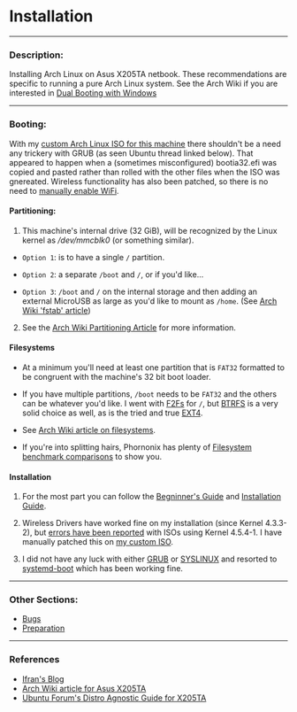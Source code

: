 # Installation

---

### Description:

Installing Arch Linux on Asus X205TA netbook.  These recommendations are specific to running a pure Arch Linux system.  See the Arch Wiki if you are interested in [Dual Booting with Windows](https://wiki.archlinux.org/index.php/Dual_boot_with_Windows)

-----

### Booting:

With my [custom Arch Linux ISO for this machine](https://drive.google.com/file/d/0B2RH_BSaD6YPR0dxTU82SnFjMm8/view?usp=sharing) there shouldn't be a need any trickery with GRUB (as seen Ubuntu thread linked below).  That appeared to happen when a (sometimes misconfigured) bootia32.efi was copied and pasted rather than rolled with the other files when the ISO was gnereated.  Wireless functionality has also been patched, so there is no need to [manually enable WiFi](https://wiki.archlinux.org/index.php/Asus_x205ta#Install_Arch).


#### Partitioning:

1) This machine's internal drive (32 GiB), will be recognized by the Linux kernel as */dev/mmcblk0* (or something similar).

* ```Option 1```: is to have a single ```/``` partition.

* ```Option 2```: a separate ```/boot``` and ```/```, or if you'd like...

* ```Option 3```: ```/boot``` and ```/``` on the internal storage and then adding an external MicroUSB as large as you'd like to mount as ```/home```. (See [Arch Wiki 'fstab' article](https://wiki.archlinux.org/index.php/Fstab))

2) See the [Arch Wiki Partitioning Article](https://wiki.archlinux.org/index.php/Partitioning) for more information.

#### Filesystems

* At a minimum you'll need at least one partition that is ```FAT32``` formatted to be congruent with the machine's 32 bit boot loader.

* If you have multiple partitions, ```/boot``` needs to be ```FAT32``` and the others can be whatever you'd like.  I went with [F2Fs](https://wiki.archlinux.org/index.php/F2FS) for ```/```, but [BTRFS](https://wiki.archlinux.org/index.php/Btrfs) is a very solid choice as well, as is the tried and true [EXT4](https://wiki.archlinux.org/index.php/Ext4).

* See [Arch Wiki article on filesystems](https://wiki.archlinux.org/index.php/File_systems#Types_of_file_systems).

* If you're into splitting hairs, Phornonix has plenty of [Filesystem benchmark comparisons](http://www.phoronix.com/scan.php?page=article&item=linux-41-filesystem&num=1) to show you.

#### Installation

1) For the  most part you can follow the [Begninner's Guide](https://wiki.archlinux.org/index.php/Beginners'_guide) and [Installation Guide](https://wiki.archlinux.org/index.php/Installation_guide).

2) Wireless Drivers have worked fine on my installation (since Kernel 4.3.3-2), but [errors have been reported](https://github.com/gtbjj/x205ta/issues/6) with ISOs using Kernel 4.5.4-1.  I have manually patched this on [my custom ISO](https://drive.google.com/file/d/0B2RH_BSaD6YPR0dxTU82SnFjMm8/view?usp=sharing).

3) I did not have any luck with either [GRUB](https://wiki.archlinux.org/index.php/GRUB) or [SYSLINUX](https://wiki.archlinux.org/index.php/GRUB) and resorted to [systemd-boot](https://wiki.archlinux.org/index.php/Systemd-boot) which has been working fine.

-----

### Other Sections:
* [Bugs](https://github.com/gtbjj/x205ta/blob/master/BUGS.md)
* [Preparation](https://github.com/gtbjj/x205ta/blob/master/README.md)
-----

### References
- [Ifran's Blog](http://ifranali.blogspot.com/2015/04/installing-arch-linux-on-asus-x205ta.html)
- [Arch Wiki article for Asus X205TA](https://wiki.archlinux.org/index.php/Asus_x205ta)
- [Ubuntu Forum's Distro Agnostic Guide for X205TA](http://ubuntuforums.org/showthread.php?t=2254322&page=34&p=13414345#post13414345)